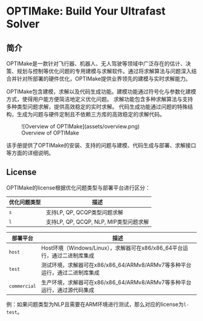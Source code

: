 # **OPTIMake: Build Your Ultrafast Solver**

## **简介**

OPTIMake是一款针对飞行器、机器人、无人驾驶等领域中广泛存在的估计、决策、规划与控制等优化问题的专用建模与求解软件。通过将求解算法与问题深入结合并针对所部署的硬件优化，OPTIMake提供业界领先的建模与实时求解能力。

OPTIMake包含建模，求解以及代码生成功能。建模功能通过符号化与参数化建模方式，使得用户能方便简洁地定义优化问题。
求解功能包含多种求解算法与支持多种类型问题求解，提供高效稳定的实时求解。
代码生成功能通过问题的特殊结构，生成为问题与硬件定制且不依赖三方库的高效稳定的求解代码。

<figure markdown="span">
  ![Overview of OPTIMake](assets/overview.png)
  <figcaption>Overview of OPTIMake</figcaption>
</figure>


该手册提供了OPTIMake的安装、支持的问题与建模、代码生成与部署、求解接口等方面的详细说明。

<!-- 众所周知，基于实时在线优化的控制与决策，已经成为智能机器实现复杂动态行为的基本计算途径。
尤其以用于非线性最优控制的实时嵌入式求解器技术显示出根本的重要性。

OPTIMake是一套专注于开发机器人飞行器以及无人驾驶等领域中的下一代模型预测控制(MPC)系统基础性工具。
我们的专业知识涵盖先进的多变量控制设计、最先进的优化算法以及高效稳健的软件实现。




![Image title](https://www.odys.it/wp-content/uploads/2014/09/car.jpg){ align=left width=300 }
<br />
OPTIMake可以帮助汽车工程师开发基于嵌入式MPC和机器学习的先进控制系统。我们在ADAS、自动驾驶、运动控制、动力总成控制、车辆动力学、代客泊车、等方面拥有丰富的经验。
<br />
<br />
<br />

![Image title](https://www.odys.it/wp-content/uploads/2014/09/satellite.jpg){ align=right width=300 }
<br />
<br />
我们致力于为航天工业的制导、导航和控制设计先进的实时计算提供算法和软件支持。应用包括卫星姿态控制、空间交会和无人机自主导航。
<br />
<br />
 -->

## **License**

OPTIMake的license根据优化问题类型与部署平台进行区分：

| 优化问题类型      | 描述                          |
| ----------- | ------------------------------------ |
| `s`       |  支持LP, QP, QCQP类型问题求解  |
| `l`       |  支持LP, QP, QCQP, NLP, MIP类型问题求解 |

| 部署平台      | 描述                          |
| ----------- | ------------------------------------ |
| `host`       |  Host环境（Windows/Linux），求解器可在x86/x86_64平台运行，通过二进制库集成|
| `test`       |  测试环境，求解器可在x86/x86_64/ARMv8/ARMv7等多种平台运行，通过二进制库集成 |
| `commercial` |  生产环境，求解器可在x86/x86_64/ARMv8/ARMv7等多种平台运行，通过源代码集成 |
 
例：如果问题类型为NLP且需要在ARM环境进行测试，那么对应的license为`l-test`。


<!-- E-mail支持

如果出现技术问题，请联系OPTIMake支持：optimake@outlook.com。为了加快这一过程，我们建议您提供以下信息：

+ 您使用的正是OPTIMake版本。

+ 您正在使用的平台（Linux、Windows、MacOS、32位或64位）。

+ 您正在使用的API（C、MATLAB、Python、R）。

+ 日志信息和错误消息。

+ 再现问题所需的数据，例如任务文件或代码示例（如果相关）。

+ 有关常见问题、安装问题和转储任务文件的说明，请参阅我们的常见问题解答。 -->

<!-- ## **Release Notes** -->
